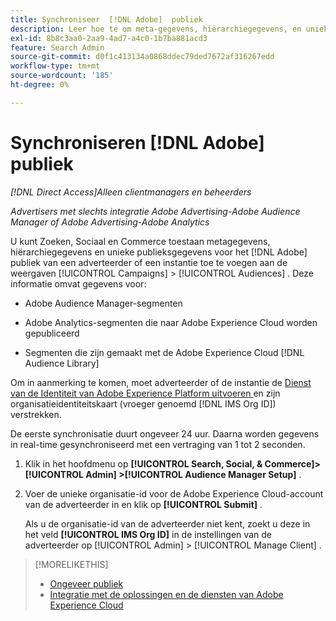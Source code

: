 ```yaml
---
title: Synchroniseer  [!DNL Adobe]  publiek
description: Leer hoe te om meta-gegevens, hiërarchiegegevens, en unieke publieksgegevens voor uw  [!DNL Adobe]  publiek te synchroniseren.
exl-id: 8b8c3aa0-2aa9-4ad7-a4c0-1b7ba881acd3
feature: Search Admin
source-git-commit: d0f1c413134a0868ddec79ded7672af316267edd
workflow-type: tm+mt
source-wordcount: '185'
ht-degree: 0%

---
```


# Synchroniseren [!DNL Adobe] publiek

*[!DNL Direct Access]Alleen clientmanagers en beheerders*

*Advertisers met slechts integratie Adobe Advertising-Adobe Audience Manager of Adobe Advertising-Adobe Analytics*

U kunt Zoeken, Sociaal en Commerce toestaan metagegevens, hiërarchiegegevens en unieke publieksgegevens voor het [!DNL Adobe] publiek van een adverteerder of een instantie toe te voegen aan de weergaven [!UICONTROL Campaigns] > [!UICONTROL Audiences] . Deze informatie omvat gegevens voor:

* Adobe Audience Manager-segmenten

* Adobe Analytics-segmenten die naar Adobe Experience Cloud worden gepubliceerd

* Segmenten die zijn gemaakt met de Adobe Experience Cloud [!DNL Audience Library]

Om in aanmerking te komen, moet adverteerder of de instantie de [ Dienst van de Identiteit van Adobe Experience Platform uitvoeren ](https://experienceleague.adobe.com/docs/id-service/using/home.html) en zijn organisatieidentiteitskaart (vroeger genoemd [!DNL IMS Org ID]) verstrekken.

De eerste synchronisatie duurt ongeveer 24 uur. Daarna worden gegevens in real-time gesynchroniseerd met een vertraging van 1 tot 2 seconden.

1. Klik in het hoofdmenu op **[!UICONTROL Search, Social, & Commerce]> [!UICONTROL Admin] >[!UICONTROL Audience Manager Setup]** .

1. Voer de unieke organisatie-id voor de Adobe Experience Cloud-account van de adverteerder in en klik op **[!UICONTROL Submit]** .

   Als u de organisatie-id van de adverteerder niet kent, zoekt u deze in het veld **[!UICONTROL IMS Org ID]** in de instellingen van de adverteerder op [!UICONTROL Admin] > [!UICONTROL Manage Client] .

>[!MORELIKETHIS]
>
>* [ Ongeveer publiek ](/help/search-social-commerce/campaign-management/campaigns/audience-about.md)
>* [ Integratie met de oplossingen en de diensten van Adobe Experience Cloud ](/help/search-social-commerce/introduction/integrations.md)
